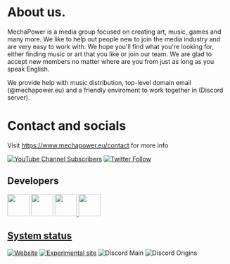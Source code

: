 # About us.
MechaPower is a media group focused on creating art, music, games and many more. We like to help out people new to join the media industry and are very easy to work with. We hope you'll find what you're looking for, either finding music or art that you like or join our team. We are glad to accept new members no matter where are you from just as long as you speak English.

We provide help with music distribution, top-level domain email (@mechapower.eu) and a friendly enviroment to work together in (Discord server).

# Contact and socials
Visit https://www.mechapower.eu/contact for more info

[![YouTube Channel Subscribers](https://img.shields.io/youtube/channel/subscribers/UCtjMF7cFmoYqavwRc-xdW3g?label=Subscribe)](https://www.youtube.com/channel/UCtjMF7cFmoYqavwRc-xdW3g?sub_confirmation=1) [![Twitter Follow](https://img.shields.io/twitter/follow/mechapowah?label=Follow)](https://twitter.com/mechapowah) 
## Developers 

<!-- DEVELOPERS-LIST:START - Do not remove or modify this section -->
<!-- prettier-ignore-start -->
<!-- markdownlint-disable -->
 <a href="https://github.com/ddomino007"><img src="https://avatars.githubusercontent.com/u/23064460?v=4" width="50" height="50" alt=""/></a> <a href="https://github.com/WhenDawnEnds"><img src="https://avatars.githubusercontent.com/u/38332833?v=4" width="50" height="50" alt=""/></a> <a href="https://github.com/MatroskaMods"><img src="https://avatars.githubusercontent.com/u/94531272?v=4" width="50" height="50" alt=""/> <a href="https://github.com/Btomaek"><img src="https://avatars.githubusercontent.com/u/68543859?v=4" width="50" height="50" alt=""/>
<!-- DEVELOPERS-LIST:END -->

## System status
[![Website](https://img.shields.io/website?down_message=offline&label=Main%20website&logo=googlecloud&up_message=online&url=https%3A%2F%2Fwww.mechapower.eu)](https://www.mechapower.eu)
[![Experimental site](https://img.shields.io/website?down_message=offline&label=Experimental%20site&logo=cloudflare&up_message=online&url=https%3A%2F%2Fexperimental.mechapower.eu)](https://experimental.mechapower.eu)
![Discord Main](https://img.shields.io/discord/677859688397930506?label=workplace&logo=discord&logoColor=white)
![Discord Origins](https://img.shields.io/discord/954744788089991188?label=Origins%20SMP%20Community&logo=discord&logoColor=white)
